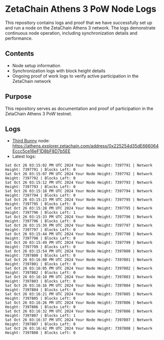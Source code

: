 # ZetaChain Athens 3 PoW Node Logs
This repository contains logs and proof that we have successfully set up and run a node on the ZetaChain Athens 3 network. The logs demonstrate continuous node operation, including synchronization details and performance.

## Contents
- Node setup information
- Synchronization logs with block height details
- Ongoing proof of work logs to verify active participation in the ZetaChain network

## Purpose
This repository serves as documentation and proof of participation in the ZetaChain Athens 3 PoW testnet.

## Logs

- [Third Bunny](https://thirdbunny.xyz/) node: https://athens.explorer.zetachain.com/address/0x225254d35dE666064Eccc5ce16eF1D8bF8D7b5EE
- Latest logs:
```
Sat Oct 26 03:15:02 PM UTC 2024 Your Node Height: 7397791 | Network Height: 7397791 | Blocks Left: 0
Sat Oct 26 03:15:07 PM UTC 2024 Your Node Height: 7397792 | Network Height: 7397792 | Blocks Left: 0
Sat Oct 26 03:15:12 PM UTC 2024 Your Node Height: 7397793 | Network Height: 7397793 | Blocks Left: 0
Sat Oct 26 03:15:18 PM UTC 2024 Your Node Height: 7397794 | Network Height: 7397794 | Blocks Left: 0
Sat Oct 26 03:15:23 PM UTC 2024 Your Node Height: 7397795 | Network Height: 7397795 | Blocks Left: 0
Sat Oct 26 03:15:28 PM UTC 2024 Your Node Height: 7397795 | Network Height: 7397796 | Blocks Left: 1
Sat Oct 26 03:15:33 PM UTC 2024 Your Node Height: 7397796 | Network Height: 7397796 | Blocks Left: 0
Sat Oct 26 03:15:39 PM UTC 2024 Your Node Height: 7397797 | Network Height: 7397797 | Blocks Left: 0
Sat Oct 26 03:15:44 PM UTC 2024 Your Node Height: 7397798 | Network Height: 7397798 | Blocks Left: 0
Sat Oct 26 03:15:49 PM UTC 2024 Your Node Height: 7397799 | Network Height: 7397799 | Blocks Left: 0
Sat Oct 26 03:15:54 PM UTC 2024 Your Node Height: 7397800 | Network Height: 7397800 | Blocks Left: 0
Sat Oct 26 03:16:00 PM UTC 2024 Your Node Height: 7397801 | Network Height: 7397801 | Blocks Left: 0
Sat Oct 26 03:16:05 PM UTC 2024 Your Node Height: 7397802 | Network Height: 7397802 | Blocks Left: 0
Sat Oct 26 03:16:10 PM UTC 2024 Your Node Height: 7397803 | Network Height: 7397803 | Blocks Left: 0
Sat Oct 26 03:16:16 PM UTC 2024 Your Node Height: 7397804 | Network Height: 7397804 | Blocks Left: 0
Sat Oct 26 03:16:21 PM UTC 2024 Your Node Height: 7397805 | Network Height: 7397805 | Blocks Left: 0
Sat Oct 26 03:16:26 PM UTC 2024 Your Node Height: 7397806 | Network Height: 7397806 | Blocks Left: 0
Sat Oct 26 03:16:32 PM UTC 2024 Your Node Height: 7397806 | Network Height: 7397807 | Blocks Left: 1
Sat Oct 26 03:16:37 PM UTC 2024 Your Node Height: 7397807 | Network Height: 7397807 | Blocks Left: 0
Sat Oct 26 03:16:42 PM UTC 2024 Your Node Height: 7397808 | Network Height: 7397808 | Blocks Left: 0
```
